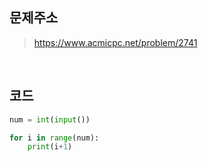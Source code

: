 ## 문제주소

> https://www.acmicpc.net/problem/2741

</br>

## 코드

```py
num = int(input())

for i in range(num):
    print(i+1)
```
